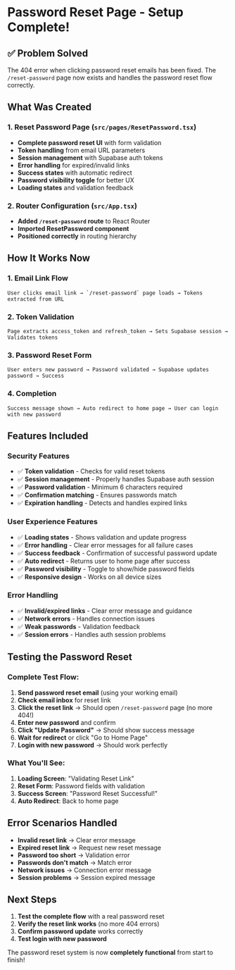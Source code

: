 # Password Reset Page - Setup Complete! 

## ✅ Problem Solved

The 404 error when clicking password reset emails has been fixed. The `/reset-password` page now exists and handles the password reset flow correctly.

## What Was Created

### 1. **Reset Password Page** (`src/pages/ResetPassword.tsx`)
- **Complete password reset UI** with form validation
- **Token handling** from email URL parameters
- **Session management** with Supabase auth tokens
- **Error handling** for expired/invalid links
- **Success states** with automatic redirect
- **Password visibility toggle** for better UX
- **Loading states** and validation feedback

### 2. **Router Configuration** (`src/App.tsx`)
- **Added `/reset-password` route** to React Router
- **Imported ResetPassword component**
- **Positioned correctly** in routing hierarchy

## How It Works Now

### 1. **Email Link Flow**
```
User clicks email link → `/reset-password` page loads → Tokens extracted from URL
```

### 2. **Token Validation**
```
Page extracts access_token and refresh_token → Sets Supabase session → Validates tokens
```

### 3. **Password Reset Form**
```
User enters new password → Password validated → Supabase updates password → Success
```

### 4. **Completion**
```
Success message shown → Auto redirect to home page → User can login with new password
```

## Features Included

### **Security Features**
- ✅ **Token validation** - Checks for valid reset tokens
- ✅ **Session management** - Properly handles Supabase auth session
- ✅ **Password validation** - Minimum 6 characters required
- ✅ **Confirmation matching** - Ensures passwords match
- ✅ **Expiration handling** - Detects and handles expired links

### **User Experience Features**
- ✅ **Loading states** - Shows validation and update progress
- ✅ **Error handling** - Clear error messages for all failure cases
- ✅ **Success feedback** - Confirmation of successful password update
- ✅ **Auto redirect** - Returns user to home page after success
- ✅ **Password visibility** - Toggle to show/hide password fields
- ✅ **Responsive design** - Works on all device sizes

### **Error Handling**
- ✅ **Invalid/expired links** - Clear error message and guidance
- ✅ **Network errors** - Handles connection issues
- ✅ **Weak passwords** - Validation feedback
- ✅ **Session errors** - Handles auth session problems

## Testing the Password Reset

### **Complete Test Flow:**

1. **Send password reset email** (using your working email)
2. **Check email inbox** for reset link
3. **Click the reset link** → Should open `/reset-password` page (no more 404!)
4. **Enter new password** and confirm
5. **Click "Update Password"** → Should show success message
6. **Wait for redirect** or click "Go to Home Page"
7. **Login with new password** → Should work perfectly

### **What You'll See:**

1. **Loading Screen**: "Validating Reset Link"
2. **Reset Form**: Password fields with validation
3. **Success Screen**: "Password Reset Successful!"
4. **Auto Redirect**: Back to home page

## Error Scenarios Handled

- **Invalid reset link** → Clear error message
- **Expired reset link** → Request new reset message  
- **Password too short** → Validation error
- **Passwords don't match** → Match error
- **Network issues** → Connection error message
- **Session problems** → Session expired message

## Next Steps

1. **Test the complete flow** with a real password reset
2. **Verify the reset link works** (no more 404 errors)
3. **Confirm password update** works correctly
4. **Test login with new password**

The password reset system is now **completely functional** from start to finish!
